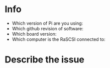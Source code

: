 # Info

- Which version of Pi are you using:
- Which github revision of software:
- Which board version:
- Which computer is the RaSCSI connected to:


# Describe the issue
